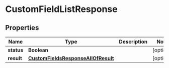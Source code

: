 

# CustomFieldListResponse


## Properties

| Name | Type | Description | Notes |
|------------ | ------------- | ------------- | -------------|
|**status** | **Boolean** |  |  [optional] |
|**result** | [**CustomFieldsResponseAllOfResult**](CustomFieldsResponseAllOfResult.md) |  |  [optional] |



